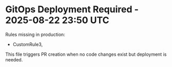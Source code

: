 # GitOps Deployment Required - 2025-08-22 23:50 UTC

Rules missing in production:
- CustomRule3,

This file triggers PR creation when no code changes exist but deployment is needed.
